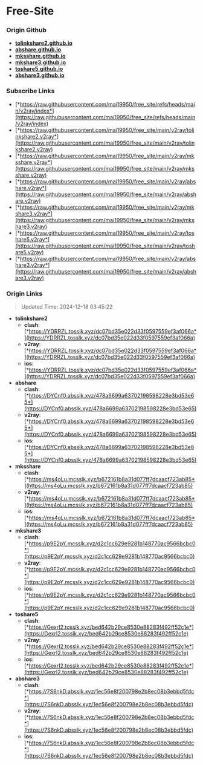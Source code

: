 # Free-Site

### Origin Github

- [**tolinkshare2.github.io**](https://github.com/tolinkshare2/tolinkshare2.github.io)
- [**abshare.github.io**](https://github.com/abshare/abshare.github.io)
- [**mksshare.github.io**](https://github.com/mksshare/mksshare.github.io)
- [**mkshare3.github.io**](https://github.com/mkshare3/mkshare3.github.io)
- [**toshare5.github.io**](https://github.com/toshare5/toshare5.github.io)
- [**abshare3.github.io**](https://github.com/abshare3/abshare3.github.io)

### Subscribe Links

- [*https://raw.githubusercontent.com/mai19950/free_site/refs/heads/main/v2ray/index*](https://raw.githubusercontent.com/mai19950/free_site/refs/heads/main/v2ray/index)
- [*https://raw.githubusercontent.com/mai19950/free_site/main/v2ray/tolinkshare2.v2ray*](https://raw.githubusercontent.com/mai19950/free_site/main/v2ray/tolinkshare2.v2ray)
- [*https://raw.githubusercontent.com/mai19950/free_site/main/v2ray/mksshare.v2ray*](https://raw.githubusercontent.com/mai19950/free_site/main/v2ray/mksshare.v2ray)
- [*https://raw.githubusercontent.com/mai19950/free_site/main/v2ray/abshare.v2ray*](https://raw.githubusercontent.com/mai19950/free_site/main/v2ray/abshare.v2ray)
- [*https://raw.githubusercontent.com/mai19950/free_site/main/v2ray/mkshare3.v2ray*](https://raw.githubusercontent.com/mai19950/free_site/main/v2ray/mkshare3.v2ray)
- [*https://raw.githubusercontent.com/mai19950/free_site/main/v2ray/toshare5.v2ray*](https://raw.githubusercontent.com/mai19950/free_site/main/v2ray/toshare5.v2ray)
- [*https://raw.githubusercontent.com/mai19950/free_site/main/v2ray/abshare3.v2ray*](https://raw.githubusercontent.com/mai19950/free_site/main/v2ray/abshare3.v2ray)

### Origin Links

> Updated Time: 2024-12-18 03:45:22

- **tolinkshare2**
  - **clash**: [*https://YDRRZL.tosslk.xyz/dc07bd35e022d33f0597559ef3af066a*](https://YDRRZL.tosslk.xyz/dc07bd35e022d33f0597559ef3af066a)
  - **v2ray**: [*https://YDRRZL.tosslk.xyz/dc07bd35e022d33f0597559ef3af066a*](https://YDRRZL.tosslk.xyz/dc07bd35e022d33f0597559ef3af066a)
  - **ios**: [*https://YDRRZL.tosslk.xyz/dc07bd35e022d33f0597559ef3af066a*](https://YDRRZL.tosslk.xyz/dc07bd35e022d33f0597559ef3af066a)
- **abshare**
  - **clash**: [*https://DYCnf0.absslk.xyz/478a6699a63702198598228e3bd53e65*](https://DYCnf0.absslk.xyz/478a6699a63702198598228e3bd53e65)
  - **v2ray**: [*https://DYCnf0.absslk.xyz/478a6699a63702198598228e3bd53e65*](https://DYCnf0.absslk.xyz/478a6699a63702198598228e3bd53e65)
  - **ios**: [*https://DYCnf0.absslk.xyz/478a6699a63702198598228e3bd53e65*](https://DYCnf0.absslk.xyz/478a6699a63702198598228e3bd53e65)
- **mksshare**
  - **clash**: [*https://ms4oLu.mcsslk.xyz/b672161b8a31d077ff7dcaacf723ab85*](https://ms4oLu.mcsslk.xyz/b672161b8a31d077ff7dcaacf723ab85)
  - **v2ray**: [*https://ms4oLu.mcsslk.xyz/b672161b8a31d077ff7dcaacf723ab85*](https://ms4oLu.mcsslk.xyz/b672161b8a31d077ff7dcaacf723ab85)
  - **ios**: [*https://ms4oLu.mcsslk.xyz/b672161b8a31d077ff7dcaacf723ab85*](https://ms4oLu.mcsslk.xyz/b672161b8a31d077ff7dcaacf723ab85)
- **mkshare3**
  - **clash**: [*https://p9E2pY.mcsslk.xyz/d2c1cc629e9281b148770ac9566bcbc0*](https://p9E2pY.mcsslk.xyz/d2c1cc629e9281b148770ac9566bcbc0)
  - **v2ray**: [*https://p9E2pY.mcsslk.xyz/d2c1cc629e9281b148770ac9566bcbc0*](https://p9E2pY.mcsslk.xyz/d2c1cc629e9281b148770ac9566bcbc0)
  - **ios**: [*https://p9E2pY.mcsslk.xyz/d2c1cc629e9281b148770ac9566bcbc0*](https://p9E2pY.mcsslk.xyz/d2c1cc629e9281b148770ac9566bcbc0)
- **toshare5**
  - **clash**: [*https://GexrI2.tosslk.xyz/bed642b29ce8530e88283f492ff52c1e*](https://GexrI2.tosslk.xyz/bed642b29ce8530e88283f492ff52c1e)
  - **v2ray**: [*https://GexrI2.tosslk.xyz/bed642b29ce8530e88283f492ff52c1e*](https://GexrI2.tosslk.xyz/bed642b29ce8530e88283f492ff52c1e)
  - **ios**: [*https://GexrI2.tosslk.xyz/bed642b29ce8530e88283f492ff52c1e*](https://GexrI2.tosslk.xyz/bed642b29ce8530e88283f492ff52c1e)
- **abshare3**
  - **clash**: [*https://7S6nkD.absslk.xyz/1ec56e8f200798e2b8ec08b3ebbd5fdc*](https://7S6nkD.absslk.xyz/1ec56e8f200798e2b8ec08b3ebbd5fdc)
  - **v2ray**: [*https://7S6nkD.absslk.xyz/1ec56e8f200798e2b8ec08b3ebbd5fdc*](https://7S6nkD.absslk.xyz/1ec56e8f200798e2b8ec08b3ebbd5fdc)
  - **ios**: [*https://7S6nkD.absslk.xyz/1ec56e8f200798e2b8ec08b3ebbd5fdc*](https://7S6nkD.absslk.xyz/1ec56e8f200798e2b8ec08b3ebbd5fdc)
